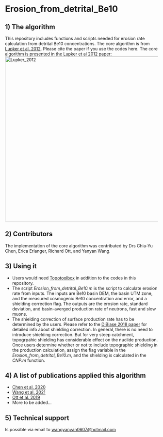 # Erosion_from_detrital_Be10
## 1) The algorithm
This repository includes functions and scripts needed for erosion rate calculation from detrital Be10 concentrations. The core algorithm is from [Lupker et al. 2012](https://doi.org/10.1016/j.epsl.2012.04.020). Please cite the paper if you use the codes here. The core algorithm is presented in the Lupker et al 2012 paper: 
<img width="544" alt="Lupker_2012" src="https://user-images.githubusercontent.com/108676831/223412837-dbad34ec-8fd3-46f6-b9fd-a925d242c051.png">


## 2) Contributors
The implementation of the core algorithm was contributed by Drs Chia-Yu Chen, Erica Erlanger, Richard Ott, and Yanyan Wang. 

## 3) Using it
* Users would need [Topotoolbox](https://topotoolbox.wordpress.com/) in addition to the codes in this repository.
* The script _Erosion_from_detrital_Be10.m_ is the script to calculate erosion rate from inputs. The inputs are Be10 basin DEM, the basin UTM zone, and the measured cosmogenic Be10 concentration and error, and a shielding correction flag. The outputs are the erosion rate, standard deviation, and basin-averged production rate of neutrons, fast and slow muons.
* The shielding correction of surface production rate has to be determined by the users. Please refer to the [DiBiase 2018 paper](https://esurf.copernicus.org/articles/6/923/2018/) for detailed info about shielding correction. In general, there is no need to introduce shielding correction. But for very steep catchment, topogrpahic shielding has considerable effect on the nuclide production. Once users determine whether or not to include topographic shielding in the production calculation, assign the flag variable in the _Erosion_from_detrital_Be10.m_, and the shielding is calculated in the _CNP.m_ function. 

## 4) A list of publications applied this algorithm
* [Chen et al. 2020](https://onlinelibrary.wiley.com/doi/full/10.1002/esp.4753)
* [Wang et al. 2021](https://agupubs.onlinelibrary.wiley.com/doi/full/10.1029/2021GC009979)
* [Ott et al. 2019](https://agupubs.onlinelibrary.wiley.com/doi/full/10.1029/2019JF005142)
* More to be added...

## 5) Technical support
Is possible via email to wangyanyan0607@hotmail.com
